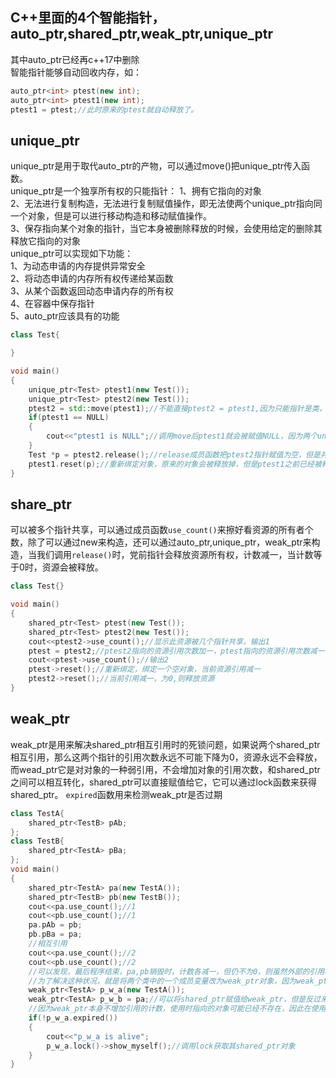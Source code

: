 ## C++里面的4个智能指针，auto_ptr,shared_ptr,weak_ptr,unique_ptr    
其中auto_ptr已经再c++17中删除   
智能指针能够自动回收内存，如：   
```C++
auto_ptr<int> ptest(new int);
auto_ptr<int> ptest1(new int);
ptest1 = ptest;//此时原来的ptest就自动释放了。
```

## unique_ptr   
unique_ptr是用于取代auto_ptr的产物，可以通过move()把unique_ptr传入函数。   
unique_ptr是一个独享所有权的只能指针：
1、拥有它指向的对象  
2、无法进行复制构造，无法进行复制赋值操作，即无法使两个unique_ptr指向同一个对象，但是可以进行移动构造和移动赋值操作。  
3、保存指向某个对象的指针，当它本身被删除释放的时候，会使用给定的删除其释放它指向的对象   
unique_ptr可以实现如下功能：   
1、为动态申请的内存提供异常安全   
2、将动态申请的内存所有权传递给某函数   
3、从某个函数返回动态申请内存的所有权   
4、在容器中保存指针   
5、auto_ptr应该具有的功能   

```C++
class Test{

}

void main()
{
    unique_ptr<Test> ptest1(new Test());
    unique_ptr<Test> ptest2(new Test());
    ptest2 = std::move(ptest1);//不能直接ptest2 = ptest1,因为只能指针是类，调用了move后ptest2原本的对象会被释放，ptest2对象指向原本的ptest1对象的内容
    if(ptest1 == NULL)
    {
        cout<<"ptest1 is NULL";//调用move后ptest1就会被赋值NULL，因为两个unique_ptr不能指向同一内存地址
    }
    Test *p = ptest2.release();//release成员函数把ptest2指针赋值为空，但是并没有释放指针指向的内存，所以此时p指针指向原本ptest2指向的内存。   
    ptest1.reset(p);//重新绑定对象，原来的对象会被释放掉，但是ptest1之前已经被释放过了，所以这里就不会再调用析构函数   
}
```


## share_ptr   
可以被多个指针共享，可以通过成员函数`use_count()`来擦好看资源的所有者个数，除了可以通过new来构造，还可以通过auto_ptr,unique_ptr，weak_ptr来构造，当我们调用`release()`时，党前指针会释放资源所有权，计数减一，当计数等于0时，资源会被释放。

```C++
class Test{}

void main()
{
    shared_ptr<Test> ptest(new Test());
    shared_ptr<Test> ptest2(new Test());
    cout<<ptest2->use_count();//显示此资源被几个指针共享，输出1  
    ptest = ptest2;//ptest2指向的资源引用次数加一，ptest指向的资源引用次数减一，因为减完之后为0，则ptest资源被释放。  
    cout<<ptest->use_count();//输出2 
    ptest->reset();//重新绑定，绑定一个空对象，当前资源引用减一
    ptest2->reset();//当前引用减一，为0,则释放资源
}
```


## weak_ptr   
weak_ptr是用来解决shared_ptr相互引用时的死锁问题，如果说两个shared_ptr相互引用，那么这两个指针的引用次数永远不可能下降为0，资源永远不会释放，而wead_ptr它是对对象的一种弱引用，不会增加对象的引用次数，和shared_ptr之间可以相互转化，shared_ptr可以直接赋值给它，它可以通过lock函数来获得shared_ptr。 
`expired`函数用来检测weak_ptr是否过期   
```C++
class TestA{
    shared_ptr<TestB> pAb;
};
class TestB{
    shared_ptr<TestA> pBa;
};
void main()
{
    shared_ptr<TestA> pa(new TestA());
    shared_ptr<TestB> pb(new TestB());
    cout<<pa.use_count();//1
    cout<<pb.use_count();//1
    pa.pAb = pb;
    pb.pBa = pa;
    //相互引用
    cout<<pa.use_count();//2
    cout<<pb.use_count();//2
    //可以发现，最后程序结束，pa,pb销毁时，计数各减一，但仍不为0，则虽然外部的引用释放了，但是内部还相互引用，因此造成内存泄漏。
    //为了解决这种状况，就是将两个类中的一个成员变量改为weak_ptr对象，因为weak_ptr不会增加引用技术，使得引用形不成环，最后就可以正常的释放内部对象。
    weak_ptr<TestA> p_w_a(new TestA());
    weak_ptr<TestA> p_w_b = pa;//可以将shared_ptr赋值给weak_ptr，但是反过来不行   
    //因为weak_ptr本身不增加引用的计数，使用时指向的对象可能已经不存在，因此在使用之前需要检测是否过期，使用expired函数。然后再使用lock函数来获取其对应的shared_ptr对象
    if(!p_w_a.expired())
    {
        cout<<"p_w_a is alive";
        p_w_a.lock()->show_myself();//调用lock获取其shared_ptr对象
    }
}
```